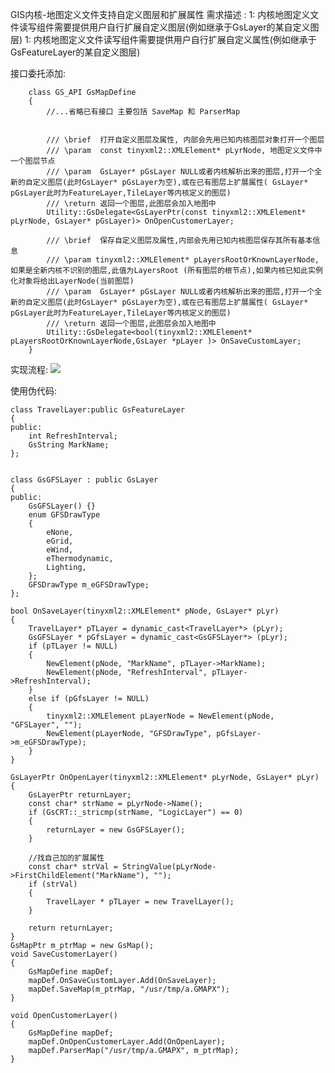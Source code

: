 GIS内核-地图定义文件支持自定义图层和扩展属性
需求描述 : 
		1: 内核地图定义文件读写组件需要提供用户自行扩展自定义图层(例如继承于GsLayer的某自定义图层)
        1: 内核地图定义文件读写组件需要提供用户自行扩展自定义属性(例如继承于GsFeatureLayer的某自定义图层)

接口委托添加:

		class GS_API GsMapDefine
		{
			//...省略已有接口 主要包括 SaveMap 和 ParserMap
	

			/// \brief  打开自定义图层及属性, 内部会先用已知内核图层对象打开一个图层
			/// \param  const tinyxml2::XMLElement* pLyrNode, 地图定义文件中一个图层节点 
			/// \param  GsLayer* pGsLayer NULL或者内核解析出来的图层,打开一个全新的自定义图层(此时GsLayer* pGsLayer为空),或在已有图层上扩展属性( GsLayer* pGsLayer此时为FeatureLayer,TileLayer等内核定义的图层)
			/// \return 返回一个图层,此图层会加入地图中
			Utility::GsDelegate<GsLayerPtr(const tinyxml2::XMLElement* pLyrNode, GsLayer* pGsLayer)> OnOpenCustomerLayer;
		
			/// \brief  保存自定义图层及属性,内部会先用已知内核图层保存其所有基本信息
			/// \param tinyxml2::XMLElement* pLayersRootOrKnownLayerNode,如果是全新内核不识别的图层,此值为LayersRoot (所有图层的根节点),如果内核已知此实例化对象将给出LayerNode(当前图层)
			/// \param  GsLayer* pGsLayer NULL或者内核解析出来的图层,打开一个全新的自定义图层(此时GsLayer* pGsLayer为空),或在已有图层上扩展属性( GsLayer* pGsLayer此时为FeatureLayer,TileLayer等内核定义的图层)
			/// \return 返回一个图层,此图层会加入地图中
			Utility::GsDelegate<bool(tinyxml2::XMLElement* pLayersRootOrKnownLayerNode,GsLayer *pLayer )> OnSaveCustomLayer;
		}


实现流程:
![](picture/gmapx.png)
 


使用伪代码:

	class TravelLayer:public GsFeatureLayer
	{
	public:
		int RefreshInterval;
		GsString MarkName;
	};
	
	
	class GsGFSLayer : public GsLayer
	{
	public:
		GsGFSLayer() {}
		enum GFSDrawType
		{
			eNone,
			eGrid,
			eWind,
			eThermodynamic,
			Lighting,
		};
		GFSDrawType m_eGFSDrawType;
	};
	
	bool OnSaveLayer(tinyxml2::XMLElement* pNode, GsLayer* pLyr)
	{
		TravelLayer* pTLayer = dynamic_cast<TravelLayer*> (pLyr);
		GsGFSLayer * pGfsLayer = dynamic_cast<GsGFSLayer*> (pLyr);
		if (pTLayer != NULL)
		{
			NewElement(pNode, "MarkName", pTLayer->MarkName);
			NewElement(pNode, "RefreshInterval", pTLayer->RefreshInterval);
		}
		else if (pGfsLayer != NULL)
		{
			tinyxml2::XMLElement pLayerNode = NewElement(pNode, "GFSLayer", "");
			NewElement(pLayerNode, "GFSDrawType", pGfsLayer->m_eGFSDrawType);
		}
	}
	
	GsLayerPtr OnOpenLayer(tinyxml2::XMLElement* pLyrNode, GsLayer* pLyr)
	{
		GsLayerPtr returnLayer;
		const char* strName = pLyrNode->Name();
		if (GsCRT::_stricmp(strName, "LogicLayer") == 0)
		{
			returnLayer = new GsGFSLayer();
		}
	
		//找自己加的扩展属性
		const char* strVal = StringValue(pLyrNode->FirstChildElement("MarkName"), "");
		if (strVal)
		{
			TravelLayer * pTLayer = new TravelLayer();
		}
	
		return returnLayer;
	}
	GsMapPtr m_ptrMap = new GsMap();
	void SaveCustomerLayer()
	{
		GsMapDefine mapDef;
		mapDef.OnSaveCustomLayer.Add(OnSaveLayer);
		mapDef.SaveMap(m_ptrMap, "/usr/tmp/a.GMAPX");
	}
	
	void OpenCustomerLayer()
	{
		GsMapDefine mapDef;
		mapDef.OnOpenCustomerLayer.Add(OnOpenLayer);
		mapDef.ParserMap("/usr/tmp/a.GMAPX", m_ptrMap);
	}
	 

